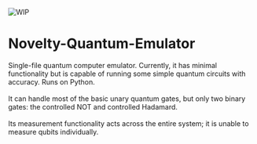 ![WIP](https://img.shields.io/badge/status-WIP-yellow)
# Novelty-Quantum-Emulator
Single-file quantum computer emulator. Currently, it has minimal functionality but is capable of running some simple quantum circuits with accuracy. Runs on Python.<br/>
<br/>
It can handle most of the basic unary quantum gates, but only two binary gates: the controlled NOT and controlled Hadamard.<br/>
<br/>
Its measurement functionality acts across the entire system; it is unable to measure qubits individually.
